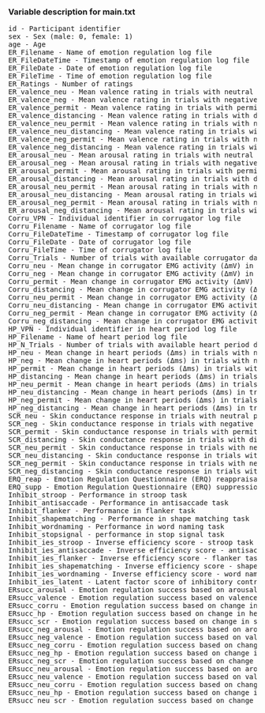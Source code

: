### Variable description for main.txt
<pre>
id - Participant identifier
sex - Sex (male: 0, female: 1)
age - Age
ER_Filename - Name of emotion regulation log file
ER_FileDateTime - Timestamp of emotion regulation log file
ER_FileDate - Date of emotion regulation log file
ER_FileTime - Time of emotion regulation log file
ER_Ratings - Number of ratings
ER_valence_neu - Mean valence rating in trials with neutral pictures
ER_valence_neg - Mean valence rating in trials with negative pictures
ER_valence_permit - Mean valence rating in trials with permit strategy
ER_valence_distancing - Mean valence rating in trials with distancing strategy
ER_valence_neu_permit - Mean valence rating in trials with neutral pictures and permit strategy
ER_valence_neu_distancing - Mean valence rating in trials with neutral pictures and distancing strategy
ER_valence_neg_permit - Mean valence rating in trials with negative pictures and permit strategy
ER_valence_neg_distancing - Mean valence rating in trials with negative pictures and distancing strategy
ER_arousal_neu - Mean arousal rating in trials with neutral pictures
ER_arousal_neg - Mean arousal rating in trials with negative pictures
ER_arousal_permit - Mean arousal rating in trials with permit strategy
ER_arousal_distancing - Mean arousal rating in trials with distancing strategy
ER_arousal_neu_permit - Mean arousal rating in trials with neutral pictures and permit strategy
ER_arousal_neu_distancing - Mean arousal rating in trials with neutral pictures and distancing strategy
ER_arousal_neg_permit - Mean arousal rating in trials with negative pictures and permit strategy
ER_arousal_neg_distancing - Mean arousal rating in trials with negative pictures and distancing strategy
Corru_VPN - Individual identifier in corrugator log file
Corru_Filename - Name of corrugator log file
Corru_FileDateTime - Timestamp of corrugator log file
Corru_FileDate - Date of corrugator log file
Corru_FileTime - Time of corrugator log file
Corru_Trials - Number of trials with available corrugator data
Corru_neu - Mean change in corrugator EMG activity (ΔmV) in trials with neutral pictures
Corru_neg - Mean change in corrugator EMG activity (ΔmV) in trials with negative pictures
Corru_permit - Mean change in corrugator EMG activity (ΔmV) in trials with permit strategy
Corru_distancing - Mean change in corrugator EMG activity (ΔmV) in trials with distancing strategy
Corru_neu_permit - Mean change in corrugator EMG activity (ΔmV) in trials with neutral pictures and permit strategy
Corru_neu_distancing - Mean change in corrugator EMG activity (ΔmV) in trials with neutral pictures and distancing strategy
Corru_neg_permit - Mean change in corrugator EMG activity (ΔmV) in trials with negative pictures and permit strategy
Corru_neg_distancing - Mean change in corrugator EMG activity (ΔmV) in trials with negative pictures and distancing strategy
HP_VPN - Individual identifier in heart period log file
HP_Filename - Name of heart period log file
HP_N_Trials - Number of trials with available heart period data
HP_neu - Mean change in heart periods (Δms) in trials with neutral pictures
HP_neg - Mean change in heart periods (Δms) in trials with negative pictures
HP_permit - Mean change in heart periods (Δms) in trials with permit strategy
HP_distancing - Mean change in heart periods (Δms) in trials with distancing strategy
HP_neu_permit - Mean change in heart periods (Δms) in trials with neutral pictures and permit strategy
HP_neu_distancing - Mean change in heart periods (Δms) in trials with neutral pictures and distancing strategy
HP_neg_permit - Mean change in heart periods (Δms) in trials with negative pictures and permit strategy
HP_neg_distancing - Mean change in heart periods (Δms) in trials with negative pictures and distancing strategy
SCR_neu - Skin conductance response in trials with neutral pictures
SCR_neg - Skin conductance response in trials with negative pictures
SCR_permit - Skin conductance response in trials with permit strategy
SCR_distancing - Skin conductance response in trials with distancing strategy
SCR_neu_permit - Skin conductance response in trials with neutral pictures and permit strategy
SCR_neu_distancing - Skin conductance response in trials with neutral pictures and distancing strategy
SCR_neg_permit - Skin conductance response in trials with negative pictures and permit strategy
SCR_neg_distancing - Skin conductance response in trials with negative pictures and distancing strategy
ERQ_reap - Emotion Regulation Questionnaire (ERQ) reappraisal score
ERQ_supp - Emotion Regulation Questionnaire (ERQ) suppression score
Inhibit_stroop - Performance in stroop task
Inhibit_antisaccade - Performance in antisaccade task
Inhibit_flanker - Performance in flanker task
Inhibit_shapematching - Performance in shape matching task
Inhibit_wordnaming - Performance in word naming task
Inhibit_stopsignal - performance in stop signal task
Inhibit_ies_stroop - Inverse efficiency score - stroop task
Inhibit_ies_antisaccade - Inverse efficiency score - antisaccade task
Inhibit_ies_flanker - Inverse efficiency score - flanker task
Inhibit_ies_shapematching - Inverse efficiency score - shape matching task
Inhibit_ies_wordnaming - Inverse efficiency score - word naming task
Inhibit_ies_latent - Latent factor score of inhibitory control tasks (inverse efficiency scores)
ERsucc_arousal - Emotion regulation success based on arousal ratings
ERsucc_valence - Emotion regulation success based on valence ratings
ERsucc_corru - Emotion regulation success based on change in corrugator EMG activity
ERsucc_hp - Emotion regulation success based on change in heart periods
ERsucc_scr - Emotion regulation success based on change in skin conductance response
ERsucc_neg_arousal - Emotion regulation success based on arousal ratings (negative trials only)
ERsucc_neg_valence - Emotion regulation success based on valence ratings (negative trials only)
ERsucc_neg_corru - Emotion regulation success based on change in corrugator EMG activity (negative trials only)
ERsucc_neg_hp - Emotion regulation success based on change in heart periods (negative trials only)
ERsucc_neg_scr - Emotion regulation success based on change in skin conductance response (negative trials only)
ERsucc_neu_arousal - Emotion regulation success based on arousal ratings (neutral trials only)
ERsucc_neu_valence - Emotion regulation success based on valence ratings (neutral trials only)
ERsucc_neu_corru - Emotion regulation success based on change in corrugator EMG activity (neutral trials only)
ERsucc_neu_hp - Emotion regulation success based on change in heart periods (neutral trials only)
ERsucc_neu_scr - Emotion regulation success based on change in skin conductance response (neutral trials only)
</pre>
